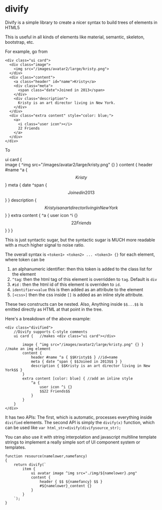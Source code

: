 # divify

Divify is a simple library to create a nicer syntax to build trees of elements in HTML5

This is useful in all kinds of elements like material, semantic, skeleton, bootstrap, etc.

For example, go from

	<div class="ui card">
	  <div class="image">
		<img src="/images/avatar2/large/kristy.png">
	  </div>
	  <div class="content">
		<a class="header" id="name">Kristy</a>
		<div class="meta">
		  <span class="date">Joined in 2013</span>
		</div>
		<div class="description">
		  Kristy is an art director living in New York.
		</div>
	  </div>
	  <div class="extra content" style="color: blue;">
		<a>
		  <i class="user icon"></i>
		  22 Friends
		</a>
	  </div>
	</div>
	
To 
	<div class="divified">
		ui card {   
			image { ^img src="/images/avatar2/large/kristy.png" {} }
			content {
				header #name ^a { $$Kristy$$ }
				meta { date ^span { $$Joined in 2013$$ } }
				description { $$Kristy is an art director living in New York$$ }
			}
			extra content {
				^a {
					user icon ^i {}
					$$22 Friends$$
				}
			}
		}
	</div>

This is just syntactic sugar, but the syntactic sugar is MUCH more readable with a much higher signal to noise ratio.

The overall syntax is `<token1> <token2> ... <token3> {}` for each element, where token can be 
1) an alphanumeric identifier: then this token is added to the class list for the element
2) `^tag`: then the html tag of this element is overridden to `tag`.  Default is `div`
3) `#id` : then the html id of this element is overriden to `id`.
3) `identifier=value` this is then added as an attribute to the element
4) `[<css>]` then the css inside `[]` is added as an inline style attribute.

These two constructs can be nested.  Also, Anything inside `$$...$$` is emitted directly as HTML at that point in the tree.

Here's a breakdown of the above example:

    <div class="divified">  
		//Divify supports C-style comments
		ui card {   //makes <div class="ui card"></div>
		
			image { ^img src="/images/avatar2/large/kristy.png" {} } //make an img element
			content {
				header #name ^a { $$Kristy$$ } //id=name
				meta { date ^span { $$Joined in 2013$$ } }
				description { $$Kristy is an art director living in New York$$ }
			}
			extra content [color: blue] { //add an inline style
				^a {
					user icon ^i {}
					$$22 Friends$$
				}
			}
		}
    </div>
	
It has two APIs:  The first, which is automatic, processes everything inside `divified` elements.
The second API is simply the `divify(x)` function, which can be used like `var html_str=divify(divifysource_str);`

You can also use it with string interpolation and javascript multiline template strings to implement
a really simple sort of UI component system or templates.

	function resource(namelower,namefancy)
	{
		return divify(`
			item {
				ui avatar image ^img src="./img/${namelower}.png"
				content {
					header { $$ ${namefancy} $$ } 
					#${namelower}_content {}
				}
			}
		`);
	}
	